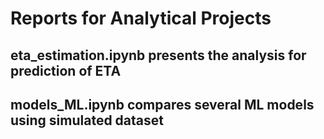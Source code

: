 # Reports for Analytical Projects

## eta_estimation.ipynb presents the analysis for prediction of ETA

## models_ML.ipynb compares several ML models using simulated dataset
